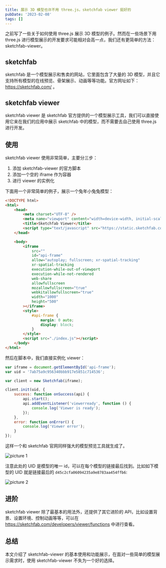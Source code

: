```yaml
---
title: 展示 3D 模型也许不用 three.js，sketchfab viewer 挺好的
pubDate: '2023-02-08'
tags: []
---
```


之前写了一些关于如何使用 three.js 展示 3D 模型的例子。然而在一些场景下用 three.js 进行模型展示的开发要求可能相对会高一点，我们还有更简单的方法：sketchfab-viewer。

## sketchfab

sketchfab 是一个模型展示和售卖的网站，它里面包含了大量的 3D 模型，并且它支持所有模型的在线预览、骨架展示、动画等等功能。官方网址如下：https://sketchfab.com/ 。

## sketchfab viewer

sketchfab viewer 是 sketchfab 官方提供的一个模型展示工具，我们可以直接使用它来在我们的应用中展示 sketchfab 中的模型，而不需要去自己使用 three.js 进行开发。

## 使用

sketchfab viewer 使用非常简单，主要分三步：

1. 添加 sketchfab-viewer 的官方脚本
2. 添加一个空的 iframe 作为容器
3. 进行 viewer 的实例化

下面用一个非常简单的例子，展示一个兔年小兔兔模型：

```html
<!DOCTYPE html>
<html>
    <head>
        <meta charset="UTF-8" />
        <meta name="viewport" content="width=device-width, initial-scale=1" />
        <title>Sketchfab Viewer</title>
        <script type="text/javascript" src="https://static.sketchfab.com/api/sketchfab-viewer-1.12.1.js"></script>
    </head>

    <body>
        <iframe
            src=""
            id="api-frame"
            allow="autoplay; fullscreen; xr-spatial-tracking"
            xr-spatial-tracking
            execution-while-out-of-viewport
            execution-while-not-rendered
            web-share
            allowfullscreen
            mozallowfullscreen="true"
            webkitallowfullscreen="true"
            width="1000"
            height="500"
        ></iframe>
        <style>
            #api-frame {
                margin: 0 auto;
                display: block;
            }
        </style>
        <script src="./index.js"></script>
    </body>
</html>
```

然后在脚本中，我们直接实例化 viewer：

```js
var iframe = document.getElementById('api-frame');
var uid = '7ab75a9c956340bbb917e5851c714536';

var client = new Sketchfab(iframe);

client.init(uid, {
    success: function onSuccess(api) {
        api.start();
        api.addEventListener('viewerready', function () {
            console.log('Viewer is ready');
        });
    },
    error: function onError() {
        console.log('Viewer error');
    }
});
```

这样一个和 sketchfab 官网同样强大的模型预览工具就生成了。

![picture 1](https://stg.heyfe.org/images/blog-sketchfab-viewer-29.png)

注意此处的 UID 是模型的唯一 id，可以在每个模型的链接最后找到。比如如下模型的 UID 就是链接最后的 `d45c2cfa06094235a9e8783aa454ffb6`:

![picture 2](https://stg.heyfe.org/images/blog-sketchfab-viewer-55.png)

## 进阶

sketchfab viewer 除了最基本的用法外，还提供了其它进阶的 API，比如设置背景、设置环境、控制动画等等，可以在 https://sketchfab.com/developers/viewer/functions 中进行查看。

## 总结

本文介绍了 sketchfab-viewer 的基本使用和功能展示，在面对一些简单的模型展示需求时，使用 sketchfab-viewer 不失为一个好的选择。
